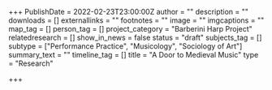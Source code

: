 +++
PublishDate = 2022-02-23T23:00:00Z
author = ""
description = ""
downloads = []
externallinks = ""
footnotes = ""
image = ""
imgcaptions = ""
map_tag = []
person_tag = []
project_category = "Barberini Harp Project"
relatedresearch = []
show_in_news = false
status = "draft"
subjects_tag = []
subtype = ["Performance Practice", "Musicology", "Sociology of Art"]
summary_text = ""
timeline_tag = []
title = "A Door to Medieval Music"
type = "Research"

+++
<div id="buzzsprout-player-10051864"></div><script src="[https://www.buzzsprout.com/1934249/10051864-a-door-to-medieval-music.js?container_id=buzzsprout-player-10051864&player=small](https://www.buzzsprout.com/1934249/10051864-a-door-to-medieval-music.js?container_id=buzzsprout-player-10051864&player=small "https://www.buzzsprout.com/1934249/10051864-a-door-to-medieval-music.js?container_id=buzzsprout-player-10051864&player=small")" type="text/javascript" charset="utf-8"></script>